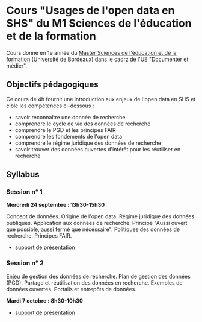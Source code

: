 # Cours "Usages de l'open data en SHS" du M1 Sciences de l'éducation et de la formation

Cours donné en 1e année du [Master Sciences de l'éducation et de la formation](https://sciences-education.u-bordeaux.fr/formations/master-sciences-de-leducation-et-de-la-formation) (Université de Bordeaux) dans le cadrz de l'UE "Documenter et médier".

## Objectifs pédagogiques 

Ce cours de 4h fournit une introduction aux enjeux de l'open data en SHS et cible les compétences ci-dessous :
* savoir reconnaître une donnée de recherche
* comprendre le cycle de vie des données de recherche
* comprendre le PGD et les principes FAIR
* comprendre les fondements de l'open data
* comprendre le régime juridique des données de recherche
* savoir trouver des données ouvertes d'intérêt pour les réutiliser en recherche

## Syllabus 

### Session n° 1

**Mercredi 24 septembre : 13h30-15h30**

Concept de données. Origine de l'open data. Régime juridique des données publiques. Application aux données de recherche. Principe "Aussi ouvert que possible, aussi fermé que nécessaire". Politiques des données de recherche. Principes FAIR.

* [support de présentation](cours_1.html)

### Session n° 2

Enjeu de gestion des données de recherche. Plan de gestion des données (PGD). Partage et réutilisation des données en recherche. Exemples de données ouvertes. Portails et entrepôts de données.

**Mardi 7 octobre : 8h30-10h30**

* [support de présentation](cours_2.html)
